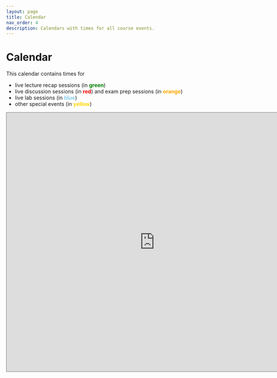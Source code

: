 ```yaml
---
layout: page
title: Calendar
nav_order: 4
description: Calendars with times for all course events.
---
```


# Calendar

This calendar contains times for
- live lecture recap sessions (in <span style="color:Green">**green**</span>)
- live discussion sessions (in <span style="color:Red">**red**</span>) and exam prep sessions (in <span style="color:Orange">**orange**</span>)
- live lab sessions (in <span style="color:SkyBlue">**blue**</span>)
- other special events (in <span style="color:Gold">**yellow**</span>)


<iframe src="https://calendar.google.com/calendar/embed?height=700&amp;wkst=2&amp;bgcolor=%23ffffff&amp;ctz=America%2FToronto&amp;src=Mm1nazBnZDRscTVnOGl1ZXFlbG9mZHRvZWtAZ3JvdXAuY2FsZW5kYXIuZ29vZ2xlLmNvbQ&amp;color=%23009688&amp;showPrint=0&amp;showDate=1&amp;showNav=1&amp;showTabs=1&amp;showCalendars=1&amp;mode=WEEK&amp;title=FALL%202020%20-%20EPIB607%3A%20Inferential%20Statistics" style="border:solid 1px #777" width="800" height="700" frameborder="0" scrolling="no"></iframe>

<br>



